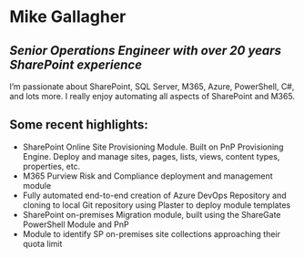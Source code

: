 # Mike Gallagher
## _Senior Operations Engineer with over 20 years SharePoint experience_

I’m passionate about SharePoint, SQL Server, M365, Azure, PowerShell, C#, and lots more. I really enjoy automating all aspects of SharePoint and M365.

## Some recent highlights:

- SharePoint Online Site Provisioning Module. Built on PnP Provisioning Engine. Deploy and manage sites, pages, lists, views, content types, properties, etc. 
- M365 Purview Risk and Compliance deployment and management module
- Fully automated end-to-end creation of Azure DevOps Repository and cloning to local Git repository using Plaster to deploy module templates
- SharePoint on-premises Migration module, built using the ShareGate PowerShell Module and PnP
- Module to identify SP on-premises site collections approaching their quota limit

